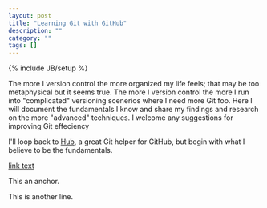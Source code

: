 ```yaml
---
layout: post
title: "Learning Git with GitHub"
description: ""
category: ""
tags: []
---
```

{% include JB/setup %}

The more I version control the more organized my life feels; that may be too metaphysical but it seems true. The more I version control the more I run into "complicated" versioning scenerios where I need more Git foo. Here I will document the fundamentals I know and share my findings and research on the more "advanced" techniques. I welcome any suggestions for improving Git effeciency

I'll loop back to <a href="http://hub.github.com/">Hub</a>, a great Git helper for GitHub, but begin with what I believe to be the fundamentals.

[link text](#abcd)

<a name="abcd">
</a>
This an anchor.

This is another line.
